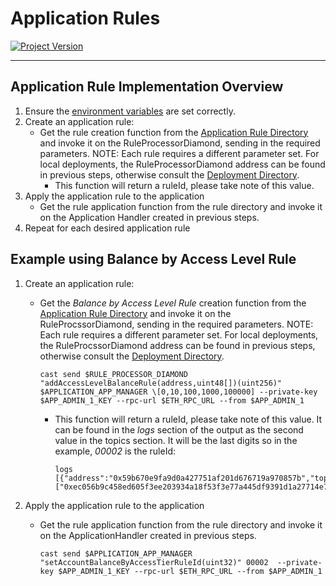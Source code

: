 # Application Rules
[![Project Version][version-image]][version-url]

---

## Application Rule Implementation Overview
1.  Ensure the [environment variables][environment-url] are set correctly.
2.  Create an application rule:
    -  Get the rule creation function from the [Application Rule Directory][appRuleDirectory-url] and invoke it on the RuleProcessorDiamond, sending in the required parameters. NOTE: Each rule requires a different parameter set. For local deployments, the RuleProcessorDiamond address can be found in previous steps, otherwise consult the [Deployment Directory][deploymentDirectory-url]. 
       -  This function will return a ruleId, please take note of this value.
3.  Apply the application rule to the application
    -  Get the rule application function from the rule directory and invoke it on the Application Handler created in previous steps.
4.  Repeat for each desired application rule

## Example using Balance by Access Level Rule
1.  Create an application rule:
    -  Get the _Balance by Access Level Rule_ creation function from the [Application Rule Directory][appRuleDirectory-url] and invoke it on the RuleProcssorDiamond, sending in the required parameters. NOTE: Each rule requires a different parameter set. For local deployments, the RuleProcssorDiamond address can be found in previous steps, otherwise consult the [Deployment Directory][deploymentDirectory-url]. 
        ````
        cast send $RULE_PROCESSOR_DIAMOND "addAccessLevelBalanceRule(address,uint48[])(uint256)" $APPLICATION_APP_MANAGER \[0,10,100,1000,100000] --private-key $APP_ADMIN_1_KEY --rpc-url $ETH_RPC_URL --from $APP_ADMIN_1
        ````
        -  This function will return a ruleId, please take note of this value. It can be found in the _logs_ section of the output as the second value in the topics section. It will be the last digits so in the example, _00002_ is the ruleId:
            ````
            logs                    [{"address":"0x59b670e9fa9d0a427751af201d676719a970857b","topics":["0xec056b9c458ed605f3ee203934a18f53f3e77a445df9391d1a27714e768ee121","0x0000000000000000000000000000000000000000000000000000000000000002","0x15f03dd9ceacb82e23807f5bd2f3d03abada7618f21e6222f38058a940e56ba0"],"data":"0x000000000000000000000000000000000000000000000000000000006446aeff","blockHash":"0x5dd332896a9db8bc0e74e5d095bbf1b0aa2a53e068cffc77d5761d95e15069a9","blockNumber":"0x16","transactionHash":"0x763eb5e6ee7712804fd5ca4b7c467f7f71f2fd7543237676ee5ac1a6bea3daf6","transactionIndex":"0x0","logIndex":"0x0","transactionLogIndex":"0x0","removed":false}]
            ````

2.  Apply the application rule to the application
    -  Get the rule application function from the rule directory and invoke it on the ApplicationHandler created in previous steps.
        ````
        cast send $APPLICATION_APP_MANAGER "setAccountBalanceByAccessTierRuleId(uint32)" 00002  --private-key $APP_ADMIN_1_KEY --rpc-url $ETH_RPC_URL --from $APP_ADMIN_1
        ````



<!-- These are the body links -->
[deploymentDirectory-url]: ./DEPLOYMENT-DIRECTORY.md
[appRuleDirectory-url]: ../rules/APP-RULE-DIRECTORY.md
[environment-url]: ./SET-ENVIRONMENT.md


<!-- These are the header links -->
[version-image]: https://img.shields.io/badge/Version-1.1.0-brightgreen?style=for-the-badge&logo=appveyor
[version-url]: https://github.com/thrackle-io/Tron